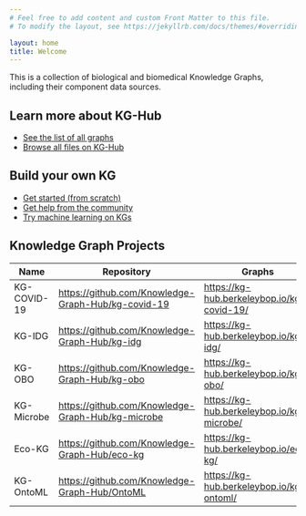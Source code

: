 ```yaml
---
# Feel free to add content and custom Front Matter to this file.
# To modify the layout, see https://jekyllrb.com/docs/themes/#overriding-theme-defaults

layout: home
title: Welcome
---
```


This is a collection of biological and biomedical Knowledge Graphs, including their component data sources.  

## Learn more about KG-Hub

* [See the list of all graphs](https://kg-hub.berkeleybop.io/MANIFEST.yaml)
* [Browse all files on KG-Hub](https://kg-hub.berkeleybop.io/)

## Build your own KG

* [Get started (from scratch)](https://github.com/Knowledge-Graph-Hub/kg-dtm-template/blob/master/Tutorials/Getting%20Started.ipynb)
* [Get help from the community](https://github.com/Knowledge-Graph-Hub/knowledge-graph-hub-support)
* [Try machine learning on KGs](https://github.com/Knowledge-Graph-Hub/kg-dtm-template/blob/master/Tutorials/Machine%20Learning%20on%20Knowledge%20Graphs.ipynb)

## Knowledge Graph Projects

| Name        | Repository                                         | Graphs                                     |
|-------------|----------------------------------------------------|--------------------------------------------|
| KG-COVID-19 | <https://github.com/Knowledge-Graph-Hub/kg-covid-19> | <https://kg-hub.berkeleybop.io/kg-covid-19/> |
| KG-IDG      | <https://github.com/Knowledge-Graph-Hub/kg-idg>      | <https://kg-hub.berkeleybop.io/kg-idg/>      |
| KG-OBO      | <https://github.com/Knowledge-Graph-Hub/kg-obo>      | <https://kg-hub.berkeleybop.io/kg-obo/>      |
| KG-Microbe  | <https://github.com/Knowledge-Graph-Hub/kg-microbe>  | <https://kg-hub.berkeleybop.io/kg-microbe/>  |
| Eco-KG      | <https://github.com/Knowledge-Graph-Hub/eco-kg>      | <https://kg-hub.berkeleybop.io/eco-kg/>      |
| KG-OntoML      | <https://github.com/Knowledge-Graph-Hub/OntoML>      | <https://kg-hub.berkeleybop.io/kg-ontoml/>      |
